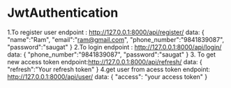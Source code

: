 # JwtAuthentication

1.To register user
endpoint : http://127.0.0.1:8000/api/register/
data:
{
  "name":"Ram",
  "email":"ram@gmail.com",
  "phone_number":"9841839087",
  "password":"saugat"
}
2.To login
endpoint : http://127.0.0.1:8000/api/login/
data: 
{
  "phone_number":"9841839087",
  "password":"saugat"
}
3. To get new access token
endpoint:http://127.0.0.1:8000/api/refresh/
  data:
  {
  "refresh":"Your refresh token"
  }
4.get user from acess token
endpoint: http://127.0.0.1:8000/api/user/
data:
{
  "access": "your access token"
}
